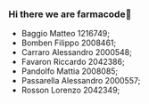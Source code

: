 ### Hi there we are farmacode👋

- Baggio	Matteo	1216749;
- Bomben	Filippo	2008461;
- Carraro	Alessandro	2000548;
- Favaron	Riccardo	2042386;
- Pandolfo	Mattia	2008085;
- Passarella	Alessandro	2000557;
- Rosson	Lorenzo	2042349;
<!--
**farmacodeunipd/farmacodeunipd** is a ✨ _special_ ✨ repository because its `README.md` (this file) appears on your GitHub profile.

Here are some ideas to get you started:

- 🔭 I’m currently working on ...
- 🌱 I’m currently learning ...
- 👯 I’m looking to collaborate on ...
- 🤔 I’m looking for help with ...
- 💬 Ask me about ...
- 📫 How to reach me: ...
- 😄 Pronouns: ...
- ⚡ Fun fact: ...
-->
